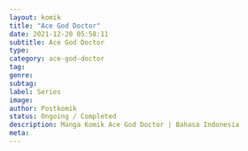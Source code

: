 ```yaml
---
layout: komik
title: "Ace God Doctor"
date: 2021-12-20 05:58:11
subtitle: Ace God Doctor
type: 
category: ace-god-doctor
tag: 
genre: 
subtag: 
label: Series
image: 
author: Postkomik
status: Ongoing / Completed
description: Manga Komik Ace God Doctor | Bahasa Indonesia
meta: 
---
```

